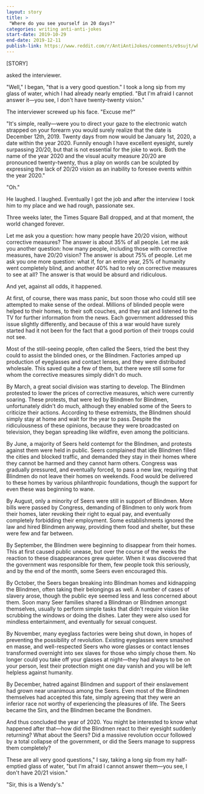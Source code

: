 ```yaml
---
layout: story
title: >
 "Where do you see yourself in 20 days?"
categories: writing anti-anti-jokes
start-date: 2019-10-29
end-date: 2019-12-11
publish-link: https://www.reddit.com/r/AntiAntiJokes/comments/e9sujt/where_do_you_see_yourself_in_20_days/
---
```


[STORY]

asked the interviewer.

"Well," I began, "that is a very good question." I took a long sip from my glass of water, which I had already nearly emptied. "But I'm afraid I cannot answer it—you see, I don't have twenty-twenty vision."

The interviewer screwed up his face. "Excuse me?"

"It's simple, really—were you to direct your gaze to the electronic watch strapped on your forearm you would surely realize that the date is December 12th, 2019. Twenty days from now would be January 1st, 2020, a date within the year 2020. Funnily enough I have excellent eyesight, surely surpassing 20/20, but that is not essential for the joke to work. Both the name of the year 2020 and the visual acuity measure 20/20 are pronounced twenty-twenty, thus a play on words can be sculpted by expressing the lack of 20/20 vision as an inability to foresee events within the year 2020."

"Oh."

He laughed. I laughed. Eventually I got the job and after the interview I took him to my place and we had rough, passionate sex.

Three weeks later, the Times Square Ball dropped, and at that moment, the world changed forever.

Let me ask you a question: how many people have 20/20 vision, without corrective measures? The answer is about 35% of all people. Let me ask you another question: how many people, including those with corrective measures, have 20/20 vision? The answer is about 75% of people. Let me ask you one more question: what if, for an entire year, 25% of humanity went completely blind, and another 40% had to rely on corrective measures to see at all? The answer is that would be absurd and ridiculous.

And yet, against all odds, it happened.

At first, of course, there was mass panic, but soon those who could still see attempted to make sense of the ordeal. Millions of blinded people were helped to their homes, to their soft couches, and they sat and listened to the TV for further information from the news. Each government addressed this issue slightly differently, and because of this a war would have surely started had it not been for the fact that a good portion of their troops could not see.

Most of the still-seeing people, often called the Seers, tried the best they could to assist the blinded ones, or the Blindmen. Factories amped up production of eyeglasses and contact lenses, and they were distributed wholesale. This saved quite a few of them, but there were still some for whom the corrective measures simply didn't do much.

By March, a great social division was starting to develop. The Blindmen protested to lower the prices of corrective measures, which were currently soaring. These protests, that were led by Blindmen for Blindmen, unfortunately didn't do much, although they enabled some of the Seers to criticize their actions. According to these extremists, the Blindmen should simply stay at home and wait for the year to pass. Despite the ridiculousness of these opinions, because they were broadcasted on television, they began spreading like wildfire, even among the politicians.

By June, a majority of Seers held contempt for the Blindmen, and protests against them were held in public. Seers complained that idle Blindmen filled the cities and blocked traffic, and demanded they stay in their homes where they cannot be harmed and they cannot harm others. Congress was gradually pressured, and eventually forced, to pass a new law, requiring that Blindmen do not leave their homes on weekends. Food would be delivered to these homes by various philanthropic foundations, though the support for even these was beginning to wane.

By August, only a minority of Seers were still in support of Blindmen. More bills were passed by Congress, demanding of Blindmen to only work from their homes, later revoking their right to equal pay, and eventually completely forbidding their employment. Some establishments ignored the law and hired Blindmen anyway, providing them food and shelter, but these were few and far between.

By September, the Blindmen were beginning to disappear from their homes. This at first caused public unease, but over the course of the weeks the reaction to these disappearances grew quieter. When it was discovered that the government was responsible for them, few people took this seriously, and by the end of the month, some Seers even encouraged this.

By October, the Seers began breaking into Blindman homes and kidnapping the Blindmen, often taking their belongings as well. A number of cases of slavery arose, though the public eye seemed less and less concerned about them. Soon many Seer families shared a Blindman or Blindmen amongst themselves, usually to perform simple tasks that didn't require vision like scrubbing the windows or doing the dishes. Later they were also used for mindless entertainment, and eventually for sexual conquest.

By November, many eyeglass factories were being shut down, in hopes of preventing the possibility of revolution. Existing eyeglasses were smashed en masse, and well-respected Seers who wore glasses or contact lenses transformed overnight into sex slaves for those who simply chose them. No longer could you take off your glasses at night—they had always to be on your person, lest their protection might one day vanish and you will be left helpless against humanity.

By December, hatred against Blindmen and support of their enslavement had grown near unanimous among the Seers. Even most of the Blindmen themselves had accepted this fate, simply agreeing that they were an inferior race not worthy of experiencing the pleasures of life. The Seers became the Sirs, and the Blindmen became the Bondmen.

And thus concluded the year of 2020. You might be interested to know what happened after that—how did the Blindmen react to their eyesight suddenly returning? What about the Seers? Did a massive revolution occur followed by a total collapse of the government, or did the Seers manage to suppress them completely?

These are all very good questions," I say, taking a long sip from my half-emptied glass of water, "but I'm afraid I cannot answer them—you see, I don't have 20/21 vision."

"Sir, this is a Wendy's."